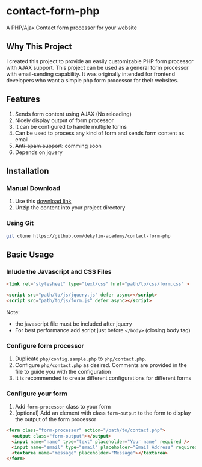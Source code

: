 # contact-form-php
A PHP/Ajax Contact form processor for your website

## Why This Project
I created this project to provide an easily customizable PHP form processor with AJAX support.
This project can be used as a general form processor with email-sending capability.
It was originally intended for frontend developers who want a simple php form processor for their websites.


## Features
1. Sends form content using AJAX (No reloading)
2. Nicely display output of form processor
3. It can be configured to handle multiple forms
4. Can be used to process any kind of form and sends form content as email
5. ~~Anti-spam support~~: comming soon
6. Depends on jquery

## Installation

### Manual Download
1. Use this [download link](https://github.com/dekyfin-academy/contact-form-php/archive/master.zip)
2. Unzip the content into your project directory

### Using Git
```bash
git clone https://github.com/dekyfin-academy/contact-form-php
```

## Basic Usage
### Inlude the Javascript and CSS Files
```html
<link rel="stylesheet" type="text/css" href="path/to/css/form.css" >

<script src="path/to/js/jquery.js" defer async></script>
<script src="path/to/js/form.js" defer async></script>
```
Note:
- the javascript file must be included after jquery
- For best performance add script just before `</body>` (closing body tag)

### Configure form processor
1. Duplicate `php/config.sample.php` to `php/contact.php`.
2. Configure `php/contact.php` as desired. Comments are provided in the file to guide you with the configuration
3. It is recommended to create different configurations for different forms


### Configure your form
1. Add `form-processor` class to your form
2. [optional] Add an element with class `form-output` to the form to display the output of the form processor

```html
<form class="form-processor" action="/path/to/contact.php">
  <output class="form-output"></output>
  <input name="name" type="text" placeholder="Your name" required />
  <input name="email" type="email" placeholder="Email Address" required />
  <textarea name="message" placeholder="Message"></textarea>
</form>
```